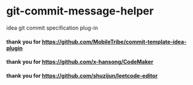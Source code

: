 # git-commit-message-helper
idea git commit specification plug-in

#### thank you for   https://github.com/MobileTribe/commit-template-idea-plugin
#### thank you for   https://github.com/x-hansong/CodeMaker
#### thank you for   https://github.com/shuzijun/leetcode-editor
